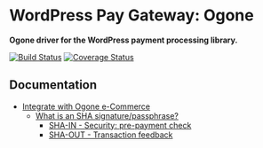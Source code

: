 # WordPress Pay Gateway: Ogone

**Ogone driver for the WordPress payment processing library.**

[![Build Status](https://travis-ci.org/wp-pay-gateways/ogone.svg?branch=develop)](https://travis-ci.org/wp-pay-gateways/ogone)
[![Coverage Status](https://coveralls.io/repos/wp-pay-gateways/ogone/badge.png?branch=develop)](https://coveralls.io/r/wp-pay-gateways/ogone?branch=develop)

## Documentation

*	[Integrate with Ogone e-Commerce](http://payment-services.ingenico.com/en/ogone/support/guides/integration%20guides/e-commerce)
	*	[What is an SHA signature/passphrase?](http://payment-services.ingenico.com/ogone/support/guides/gebruikersgidsen/shopping-carts/what-is-an-sha-passphrase)
		*	[SHA-IN - Security: pre-payment check](http://payment-services.ingenico.com/en/ogone/support/guides/integration%20guides/e-commerce/security-pre-payment-check)
		*	[SHA-OUT - Transaction feedback](http://payment-services.ingenico.com/en/ogone/support/guides/integration%20guides/e-commerce/transaction-feedback)
